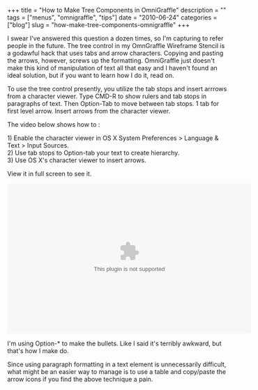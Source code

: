 +++
title = "How to Make Tree Components in OmniGraffle"
description = ""
tags = ["menus", "omnigraffle", "tips"]
date = "2010-06-24"
categories = ["blog"]
slug = "how-make-tree-components-omnigraffle"
+++



<p>I swear I've answered this question a dozen times, so I'm capturing to refer people in the future. The tree control in my OmnGraffle Wireframe Stencil is a godawful hack that uses tabs and arrow characters. Copying and pasting the arrows, however, screws up the formatting. OmniGraffle just doesn't make this kind of manipulation of text all that easy and I haven't found an ideal solution, but if you want to learn how I do it, read on.</p>
<p>To use the tree control presently, you utilize the tab stops and insert arrrows from a character viewer. Type CMD-R to show rulers and tab stops in paragraphs of text. Then Option-Tab to move between tab stops. 1 tab for first level arrow. Insert arrows from the character viewer.</p>
<p>The video below shows how to :</p>
<p>1) Enable the character viewer in OS X System Preferences > Language &amp; Text > Input Sources.<br />
2) Use tab stops to Option-tab your text to create hierarchy.<br />
3) Use OS X's character viewer to insert arrows.</p>
<p>View it in full screen to see it. </p>
<div class="video">
<object classid='clsid:d27cdb6e-ae6d-11cf-96b8-444553540000' codebase='http://download.macromedia.com/pub/shockwave/cabs/flash/swflash.cab#version=9,0,115,0' width='560' height='345'><param name='movie' value='http://screenr.com/Content/assets/screenr_1116090935.swf' /><param name='flashvars' value='i=81782' /><param name='allowFullScreen' value='true' /><embed src='http://screenr.com/Content/assets/screenr_1116090935.swf' flashvars='i=81782' allowFullScreen='true' width='560' height='345' pluginspage='http://www.macromedia.com/go/getflashplayer'></embed></object></div>
<p>I'm using Option-* to make the bullets. Like I said it's terribly awkward, but that's how I make do.</p>
<p>Since using paragraph formatting in a text element is unnecessarily difficult, what might be an easier way to manage is to use a table and copy/paste the arrow icons if you find the above technique a pain. </p>
    
  
